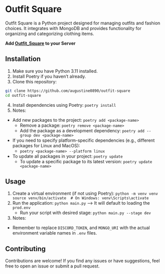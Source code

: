 # Outfit Square
Outfit Square is a Python project designed for managing outfits and fashion choices. It integrates with MongoDB and provides functionality for organizing and categorizing clothing items.

**Add [Outfit_Square](https://discord.com/oauth2/authorize?client_id=1214115282684088331&permissions=8&scope=bot%20applications.commands) to your Server**

## Installation
1. Make sure you have Python 3.11 installed.
2. Install Poetry if you haven’t already.
3. Clone this repository:
```bash
git clone https://github.com/augustine0890/outfit-square
cd outfit-square
```
4. Install dependencies using Poetry: `poetry install`
5. Notes:
- Add new packages to the project: `poetry add <package-name>`
  - Remove a package: `poetry remove <package-name>`
  - Add the package as a development dependency: `poetry add --group dev <package-name>`
- If you need to specify platform-specific dependencies (e.g., different packages for Linux and MacOS):
  - `poetry <package-name> --platform linux`
- To update all packages in your project: `poetry update`
  - To update a specific package to its latest version: `poetry update <package-name>`

## Usage
1. Create a virtual environment (if not using Poetry): `python -m venv venv source venv/bin/activate  # On Windows: venv\Scripts\activate`
2. Run the application: `python main.py` --> It will default to loading the `prod.env`
   - Run your script with desired stage: `python main.py --stage dev`
3. Notes:
- Remember to replace `DISCORD_TOKEN`, and `MONGO_URI` with the actual environment variable names in `.env` files.

## Contributing
Contributions are welcome! If you find any issues or have suggestions, feel free to open an issue or submit a pull request.